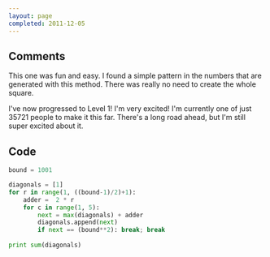 ```yaml
---
layout: page
completed: 2011-12-05
---
```


## Comments

This one was fun and easy. I found a simple pattern in the numbers that are
generated with this method. There was really no need to create the whole
square.

I've now progressed to Level 1! I'm very excited! I'm currently one of just
35721 people to make it this far. There's a long road ahead, but I'm still
super excited about it.

## Code

```python
bound = 1001

diagonals = [1]
for r in range(1, ((bound-1)/2)+1):
	adder =  2 * r
	for c in range(1, 5):
		next = max(diagonals) + adder
		diagonals.append(next)
		if next == (bound**2): break; break
		
print sum(diagonals)
```
